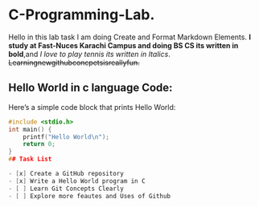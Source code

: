 # C-Programming-Lab.
Hello in this lab task I am doing Create and Format Markdown Elements.
**I study at Fast-Nuces Karachi Campus and doing BS CS its written in bold**,and *I love to play tennis its  written in Italics*.
~~Learningnewgithubconcpetsisreallyfun.~~
## Hello World in c language Code:
Here’s a simple code block that prints Hello World:  

```c
#include <stdio.h>
int main() {
    printf("Hello World\n");
    return 0;
}
## Task List

- [x] Create a GitHub repository  
- [x] Write a Hello World program in C  
- [ ] Learn Git Concepts Clearly  
- [ ] Explore more feautes and Uses of Github  
